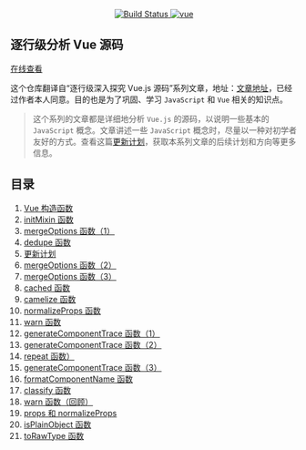 <p align="center">
  <a href="https://travis-ci.org/ohhoney1/Vue.js-Source-Code-line-by-line" rel="nofollow">
    <img src="https://travis-ci.org/ohhoney1/Vue.js-Source-Code-line-by-line.svg?branch=master" alt="Build Status">
  </a>
  <a href="https://github.com/vuejs/vue">
    <img src="https://img.shields.io/badge/vue-2.5.17-brightgreen.svg" alt="vue">
  </a>
</p>

## 逐行级分析 Vue 源码

[在线查看](https://ohhoney1.github.io/Vue.js-Source-Code-line-by-line/)

这个仓库翻译自“逐行级深入探究 Vue.js 源码”系列文章，地址：[文章地址](https://medium.com/@oneminutejs/a-deep-dive-in-the-vue-js-source-code-0-table-of-contents-170dcc3c8ec)，已经过作者本人同意。目的也是为了巩固、学习 `JavaScript` 和 `Vue` 相关的知识点。

> 这个系列的文章都是详细地分析 `Vue.js` 的源码，以说明一些基本的 `JavaScript` 概念。文章讲述一些 `JavaScript` 概念时，尽量以一种对初学者友好的方式。查看这篇[更新计划](https://github.com/ohhoney1/Vue.js-Source-Code-line-by-line/blob/master/docs/05-update-plan.md)，获取本系列文章的后续计划和方向等更多信息。

## 目录

1. [Vue 构造函数](https://github.com/ohhoney1/Vue.js-Source-Code-line-by-line/blob/master/docs/01-the-vue-object-constructor-function.md)
2. [initMixin 函数](https://github.com/ohhoney1/Vue.js-Source-Code-line-by-line/blob/master/docs/02-the-initMixin-function.md)
3. [mergeOptions 函数（1）](https://github.com/ohhoney1/Vue.js-Source-Code-line-by-line/blob/master/docs/03-the-mergeOptions-function-1.md)
4. [dedupe 函数](https://github.com/ohhoney1/Vue.js-Source-Code-line-by-line/blob/master/docs/04-the-dedupe-function.md)
5. [更新计划](https://github.com/ohhoney1/Vue.js-Source-Code-line-by-line/blob/master/docs/05-update-plan.md)
6. [mergeOptions 函数（2）](https://github.com/ohhoney1/Vue.js-Source-Code-line-by-line/blob/master/docs/06-the-mergeOptions-function-2.md)
7. [mergeOptions 函数（3）](https://github.com/ohhoney1/Vue.js-Source-Code-line-by-line/blob/master/docs/07-the-mergeOptions-function-3.md)
8. [cached 函数](https://github.com/ohhoney1/Vue.js-Source-Code-line-by-line/blob/master/docs/08-the-cached-function.md)
9. [camelize 函数](https://github.com/ohhoney1/Vue.js-Source-Code-line-by-line/blob/master/docs/09-the-camelize-function.md)
10. [normalizeProps 函数](https://github.com/ohhoney1/Vue.js-Source-Code-line-by-line/blob/master/docs/10-the-normalizeProps-function.md)
11. [warn 函数](https://github.com/ohhoney1/Vue.js-Source-Code-line-by-line/blob/master/docs/11-the-warn-function.md)
12. [generateComponentTrace 函数（1）](https://github.com/ohhoney1/Vue.js-Source-Code-line-by-line/blob/master/docs/12-the-generateComponentTrace-function-1.md)
13. [generateComponentTrace 函数（2）](https://github.com/ohhoney1/Vue.js-Source-Code-line-by-line/blob/master/docs/13-the-generateComponentTrace-function-2.md)
14. [repeat 函数）](https://github.com/ohhoney1/Vue.js-Source-Code-line-by-line/blob/master/docs/14-the-repeat-function.md)
15. [generateComponentTrace 函数（3）](https://github.com/ohhoney1/Vue.js-Source-Code-line-by-line/blob/master/docs/15-the-generateComponentTrace-function-3.md)
16. [formatComponentName 函数](https://github.com/ohhoney1/Vue.js-Source-Code-line-by-line/blob/master/docs/16-the-formatComponentName-function.md)
17. [classify 函数](https://github.com/ohhoney1/Vue.js-Source-Code-line-by-line/blob/master/docs/17-the-classify-function.md)
18. [warn 函数（回顾）](https://github.com/ohhoney1/Vue.js-Source-Code-line-by-line/blob/master/docs/18-the-warn-function.md)
19. [props 和 normalizeProps](https://github.com/ohhoney1/Vue.js-Source-Code-line-by-line/blob/master/docs/19-props-and-normalizeProps.md)
20. [isPlainObject 函数](https://github.com/ohhoney1/Vue.js-Source-Code-line-by-line/blob/master/docs/20-the-isPlainObject-function.md)
21. [toRawType 函数](https://github.com/ohhoney1/Vue.js-Source-Code-line-by-line/blob/master/docs/21-the-toRawType-function.md)
